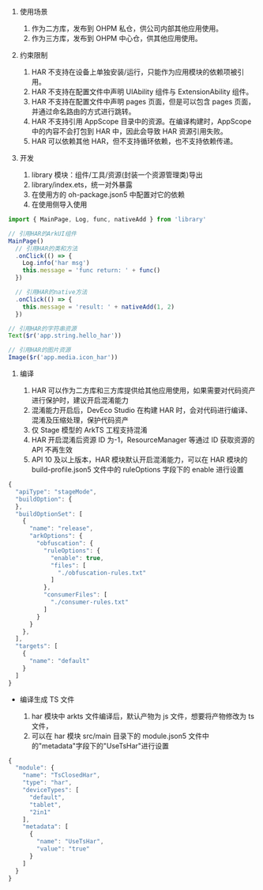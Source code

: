 1.  使用场景

    1.  作为二方库，发布到 OHPM 私仓，供公司内部其他应用使用。
    2.  作为三方库，发布到 OHPM 中心仓，供其他应用使用。

2.  约束限制

    1.  HAR 不支持在设备上单独安装/运行，只能作为应用模块的依赖项被引用。
    2.  HAR 不支持在配置文件中声明 UIAbility 组件与 ExtensionAbility 组件。
    3.  HAR 不支持在配置文件中声明 pages 页面，但是可以包含 pages 页面，并通过命名路由的方式进行跳转。
    4.  HAR 不支持引用 AppScope 目录中的资源。在编译构建时，AppScope 中的内容不会打包到 HAR 中，因此会导致 HAR 资源引用失败。
    5.  HAR 可以依赖其他 HAR，但不支持循环依赖，也不支持依赖传递。

3.  开发

    1.  library 模块：组件/工具/资源(封装一个资源管理类)导出
    2.  library/index.ets，统一对外暴露
    3.  在使用方的 oh-package.json5 中配置对它的依赖
    4.  在使用侧导入使用

```ts
import { MainPage, Log, func, nativeAdd } from 'library'

// 引用HAR的ArkUI组件
MainPage()
  // 引用HAR的类和方法
  .onClick(() => {
    Log.info('har msg')
    this.message = 'func return: ' + func()
  })

  // 引用HAR的native方法
  .onClick(() => {
    this.message = 'result: ' + nativeAdd(1, 2)
  })

// 引用HAR的字符串资源
Text($r('app.string.hello_har'))

// 引用HAR的图片资源
Image($r('app.media.icon_har'))
```

1.  编译

    1.  HAR 可以作为二方库和三方库提供给其他应用使用，如果需要对代码资产进行保护时，建议开启混淆能力
    2.  混淆能力开启后，DevEco Studio 在构建 HAR 时，会对代码进行编译、混淆及压缩处理，保护代码资产
    3.  仅 Stage 模型的 ArkTS 工程支持混淆
    4.  HAR 开启混淆后资源 ID 为-1，ResourceManager 等通过 ID 获取资源的 API 不再生效
    5.  API 10 及以上版本，HAR 模块默认开启混淆能力，可以在 HAR 模块的 build-profile.json5 文件中的 ruleOptions 字段下的 enable 进行设置

```ts
{
  "apiType": "stageMode",
  "buildOption": {
  },
  "buildOptionSet": [
    {
      "name": "release",
      "arkOptions": {
        "obfuscation": {
          "ruleOptions": {
            "enable": true,
            "files": [
              "./obfuscation-rules.txt"
            ]
          },
          "consumerFiles": [
            "./consumer-rules.txt"
          ]
        }
      }
    },
  ],
  "targets": [
    {
      "name": "default"
    }
  ]
}
```

- 编译生成 TS 文件

  1.  har 模块中 arkts 文件编译后，默认产物为 js 文件，想要将产物修改为 ts 文件，
  2.  可以在 har 模块 src/main 目录下的 module.json5 文件中的"metadata"字段下的"UseTsHar"进行设置

```ts
{
  "module": {
    "name": "TsClosedHar",
    "type": "har",
    "deviceTypes": [
      "default",
      "tablet",
      "2in1"
    ],
    "metadata": [
      {
        "name": "UseTsHar",
        "value": "true"
      }
    ]
  }
}
```
